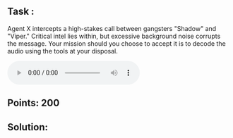## Task :
Agent X intercepts a high-stakes call between gangsters "Shadow" and "Viper." Critical intel lies within, but excessive background noise corrupts the message. Your mission should you choose to accept it is to decode the audio using the tools at your disposal.

![](Secret_Message.mp3)

## Points: 200

## Solution: